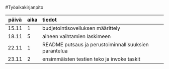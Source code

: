 #Työaikakirjanpito

| päivä | aika | tiedot |
| :----:|:---- | :----|
| 15.11 | 1    | budjetointisovelluksen määrittely |
| 18.11 | 5    | aiheen vaihtamien laskimeen |
| 22.11 | 1    | README putsaus ja perustoiminnallisuuksien parantelua |
| 23.11 | 2    | ensimmäisten testien teko ja invoke taskit |
